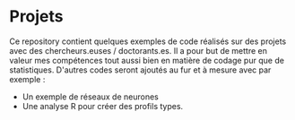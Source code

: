 # Projets

Ce repository contient quelques exemples de code réalisés sur des projets avec des chercheurs.euses / doctorants.es. Il a pour but de mettre en valeur mes compétences tout aussi bien en matière de codage pur que de statistiques.
D'autres codes seront ajoutés au fur et à mesure avec par exemple :
- Un exemple de réseaux de neurones
- Une analyse R pour créer des profils types.
